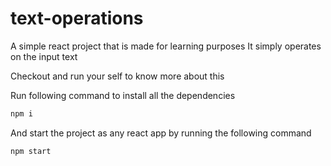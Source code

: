 # text-operations
A simple react project that is made for learning purposes
It simply operates on the input text

Checkout and run your self to know more about this



Run following command to install all the dependencies
```ruby
npm i
```

And start the project as any react app by running the following command
```ruby
npm start
```

